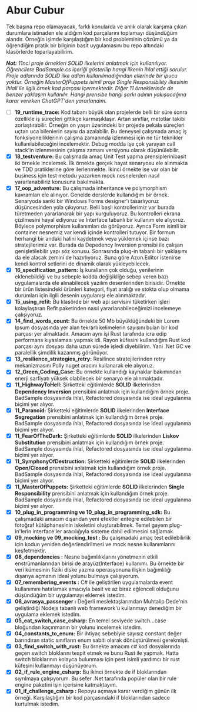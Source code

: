 # Abur Cubur

Tek başına repo olamayacak, farklı konularda ve anlık olarak karşıma çıkan durumlara istinaden ele aldığım kod parçalarını toplamayı düşündüğüm alandır. Örneğin işimde karşılaştığım bir kod probleminin çözümü ya da öğrendiğim pratik bir bilginin basit uygulamasını bu repo altındaki klasörlerde toparlayabilirim.

_**Not:** 11nci proje örnekleri SOLID ilkelerini anlatmak için kullanılıyor. Öğrencilere BadSample.cs içeriği gösterilip hangi ilkenin ihlal ettiği sorulur. Proje adlarında SOLID ilke adları kullanılmadığından ellerinde bir ipucu yoktur. Örneğin MasterOfPuppets isimli proje Single Responsibility ilkesinin ihlali ile ilgili örnek kod parçası içermektedir. Diğer 11 örneklerinde de benzer yaklaşım kullanılır. Hangi prensibe hangi şarkı adının yakışacağına karar verirken ChatGPT'den yararlandım._

- [ ] **19_runtime_trace:** Kod tabanı büyük olan projelerde belli bir süre sonra özellikle iş süreçleri gittikçe karmaşıklaşır. Artan sınıflar, metotlar takibi zorlaştırabilir. Örneğin on yaşın üzerindeki bir projede pekala süreçleri uçtan uca bilenlerin sayısı da azalabilir. Bu deneysel çalışmada amaç iş fonksiyonelliklerinin çalışma zamanında izlenmesi için ne tür teknikler kullanılabileceğini incelemektir. Debug modda işe çok yarayan call stack'in izlenmesinin çalışma zamanı versiyonu olarak düşünülebilir.
- [x] **18_testventure:** Bu çalışmada amaç Unit Test yapma prensiplerinibasit iki örnekle incelemek. İlk örnekte gerçek hayat senaryosu ele alınmakta ve TDD pratiklerine göre ilerlenmekte. İkinci örnekte ise var olan bir business için test metodu yazarken mock nesnelerden nasıl yararlanabiliriz konusuna bakılmakta.
- [x] **17_oop_adventure:** Bu çalışmada inheritance ve polymorphism kavramları ele alınıyor. Genelde derslerde kullandığım bir örnek. Senaryoda sanki bir Windows Forms designer'ı tasarlıyoruz düşüncesinden yola çıkıyoruz. Belli başlı kontrollerimiz var burada türetmeden yararlanarak bir yapı kurguluyoruz. Bu kontrolleri ekrana çizilmesini hayal ediyoruz ve Interface tabanlı bir kullanım ele alıyoruz. Böylece polymorphism kullanımları da görüyoruz. Ayrıca Form isimli bir container nesnemiz var kendi içinde kontrolleri tutuyor. Bir formun herhangi bir andaki halini kaydetmek veya yüklemek içinse bazı stratejilerimiz var. Burada da Depedency Inversion prensibi ile çalışan genişletilebilir yapı söz konusu. Sonrasında plug-in tabanlı bir yaklaşımı da ele alacak zemini de hazırlıyoruz. Buna göre Azon.Editor istenirse kendi kontrol setlerini de dinamik olarak yükleyebilecek.
- [x] **16_specification_pattern:** İş kuralların çok olduğu, yenilerinin eklenebildiği ve bu sebeple kodda değişikliğe sebep veren bazı uygulamalarda ele alınabilecek yazılım desenlerinden birisidir. Örnekte bir ürün listesindeki ürünleri kategori, fiyat aralığı ve stokta olup olmama durumları için ilgili desenin uygulanışı ele alınmaktadır.
- [x] **15_using_refit:** Bu klasörde bir web api servisini tüketirken işleri kolaylaştıran Refit paketinden nasıl yararlanabileceğimizi incelemeye çalışıyoruz.
- [x] **14_find_words_count:** Bu örnekte 50 Mb büyüklüğündeki bir Lorem Ipsum dosyasında yer alan tekrarlı kelimelerin sayısını bulan bir kod parçası yer almaktadır. Amacım aynı işi Rust tarafında icra edip performans kıyaslaması yapmak idi. Rayon küfesini kullandığım Rust kod parçası aynı dosyası daha uzun sürede işledi diyebilirim. Yani .Net GC ve paralellik şimdilik kazanmış görünüyor.
- [x] **13_resilience_strategies_retry:** Resilince stratejilerinden retry mekanizmasını Polly nuget aracını kullanarak ele alıyoruz.
- [x] **12_Green_Coding_Case:** Bu örnekte kullandığı kaynaklar bakımından enerji sarfiyatı yüksek olabilecek bir senaryo ele alınmaktadır.
- [x] **11_HighwayToHell:** Şirketteki eğitimlerde **SOLID** ilkelerinden **Dependency Inversion** prensibini anlatmak için kullandığım örnek proje. BadSample dosyasında ihlal, Refactored dosyasında ise ideal uygulanma biçimi yer alıyor.
- [x] **11_Paranoid:** Şirketteki eğitimlerde **SOLID** ilkelerinden **Interface Segregation** prensibini anlatmak için kullandığım örnek proje. BadSample dosyasında ihlal, Refactored dosyasında ise ideal uygulanma biçimi yer alıyor.
- [x] **11_FearOfTheDark:** Şirketteki eğitimlerde **SOLID** ilkelerinden **Liskov Substitution** prensibini anlatmak için kullandığım örnek proje. BadSample dosyasında ihlal, Refactored dosyasında ise ideal uygulanma biçimi yer alıyor.
- [x] **11_SymphonyOfDestruction:** Şirketteki eğitimlerde **SOLID** ilkelerinden **Open/Closed** prensibini anlatmak için kullandığım örnek proje. BadSample dosyasında ihlal, Refactored dosyasında ise ideal uygulanma biçimi yer alıyor.
- [x] **11_MasterOfPuppets:** Şirketteki eğitimlerde **SOLID** ilkelerinden **Single Responsibility** prensibini anlatmak için kullandığım örnek proje. BadSample dosyasında ihlal, Refactored dosyasında ise ideal uygulanma biçimi yer alıyor.
- [x] **10_plug_in_programming ve 10_plug_in_programming_sdk:** Bu çalışmadaki amacım dışarıdan yeni efektler entegre edilebilen bir fotoğraf kütüphanesinin iskeletini oluşturabilmek. Temel gayem plug-in'lerin interface'ler aracılığıyla sisteme dahil edilmesini sağlamak.
- [x] **09_mocking ve 09_mocking_test :** Bu çalışmadaki amaç test edilebilirlik için kodun yeniden değerlendirilmesi ve mock nesne kullanımlarını keşfetmektir.
- [x] **08_dependencies :** Nesne bağımlılıklarını yönetmenin etkili enstrümanlarından birisi de arayüz(Interface) kullanımı. Bu örnekte bir veri kümesinin fiziki diske yazma operasyonuna ilişkin bağımlılığı dışarıya açmanın ideal yolunu bulmaya çalışıyorum. 
- [x] **07_remembering_events :** C# ile geliştirilen uygulamalarda event kullanımını hatırlamak amacıyla basit ve az biraz eğlenceli olduğunu düşündüğüm bir uygulamayı eklemek istedim.
- [x] **06_avrasya_passenger :** Değerli meslektaşlarımdan Muhtalip Dede'nin geliştirdiği Nodejs tabanlı web framework'ü kullanmayı denediğim bir uygulama eklemek istedim.
- [x] **05_eat_switch_case_csharp:** En temel seviyede switch...case bloğundan kaçınmanın bir yolunu incelemek istedim.
- [x] **04_constants_to_enum:** Bir ihtiyaç sebebiyle sayısız constant değer barındıran static sınıfların enum sabiti olarak dönüştürülmesi gerekmişti.
- [x] **03_find_switch_with_rust:** Bu örnekte amacım c# kod dosyalarında geçen switch bloklarını tespit etmek ve bunu Rust ile yapmak. Hatta switch bloklarının kolayca bulunması için pest isimli yardımcı bir rust küfesini kullanmayı düşünüyorum.
- [x] **02_if_rule_engine_csharp:** Bu ikinci örnekte de if bloklarından sıyrılmaya çalışıyorum. Bu sefer .Net tarafında popüler olan bir rule engine paketini işin içerisine katmaktayım.
- [x] **01_if_challenge_csharp :** Repoyu açmaya karar verdiğim günün ilk örneği. Karşılaştığım bir kod parçasındaki if bloklarından sadece kurtulmak istedim.